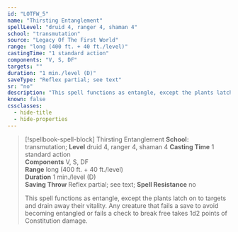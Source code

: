 ```yaml
---
id: "LOTFW_5"
name: "Thirsting Entanglement"
spellLevel: "druid 4, ranger 4, shaman 4"
school: "transmutation"
source: "Legacy Of The First World"
range: "long (400 ft. + 40 ft./level)"
castingTime: "1 standard action"
components: "V, S, DF"
targets: ""
duration: "1 min./level (D)"
saveType: "Reflex partial; see text"
sr: "no"
description: "This spell functions as entangle, except the plants latch on to targets and drain away their vitality. Any creature that fails a save to avoid becoming entangled or fails a check to break free takes 1d2 points of Constitution damage."
known: false
cssclasses:
  - hide-title
  - hide-properties
---
```


> [!spellbook-spell-block] Thirsting Entanglement
> **School:** transmutation; **Level** druid 4, ranger 4, shaman 4
> **Casting Time** 1 standard action  
> **Components** V, S, DF  
> **Range** long (400 ft. + 40 ft./level)  
> **Duration** 1 min./level (D)  
> **Saving Throw** Reflex partial; see text; **Spell Resistance** no
> 
> This spell functions as entangle, except the plants latch on to targets and drain away their vitality. Any creature that fails a save to avoid becoming entangled or fails a check to break free takes 1d2 points of Constitution damage.